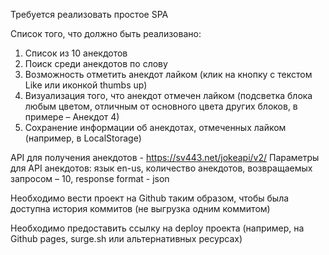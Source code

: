 Требуется реализовать простое SPA

Список того, что должно быть реализовано:

1)	Список из 10 анекдотов
2)	Поиск среди анекдотов по слову
3)	Возможность отметить анекдот лайком (клик на кнопку с текстом Like или иконкой thumbs up)
4)	Визуализация того, что анекдот отмечен лайком (подсветка блока любым цветом, отличным от основного цвета других блоков, в примере – Анекдот 4)
5)	Сохранение информации об анекдотах, отмеченных лайком (например, в LocalStorage)

API для получения анекдотов - https://sv443.net/jokeapi/v2/
Параметры для API анекдотов: язык en-us, количество анекдотов, возвращаемых запросом – 10, response format - json

Необходимо вести проект на Github таким образом, чтобы была доступна история коммитов (не выгрузка одним коммитом)

Необходимо предоставить ссылку на deploy проекта (например, на Github pages, surge.sh или альтернативных ресурсах)
